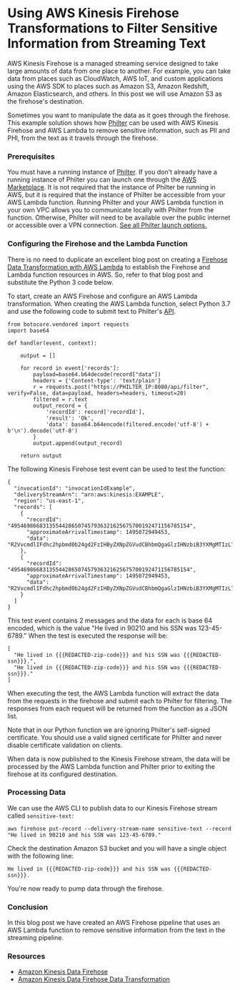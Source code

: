 # Using AWS Kinesis Firehose Transformations to Filter Sensitive Information from Streaming Text

AWS Kinesis Firehose is a managed streaming service designed to take large amounts of data from one place to another. For example, you can take data from places such as CloudWatch, AWS IoT, and custom applications using the AWS SDK to places such as Amazon S3, Amazon Redshift, Amazon Elasticsearch, and others. In this post we will use Amazon S3 as the firehose's destination.

Sometimes you want to manipulate the data as it goes through the firehose. This example solution shows how [Philter](https://www.philterd.ai/philter/) can be used with AWS Kinesis Firehose and AWS Lambda to remove sensitive information, such as PII and PHI, from the text as it travels through the firehose.

### Prerequisites

You must have a running instance of [Philter](https://www.philterd.ai/philter/). If you don't already have a running instance of Philter you can launch one through the [AWS Marketplace](https://aws.amazon.com/marketplace/pp/B07YVB8FFT). It is not required that the instance of Philter be running in AWS, but it is required that the instance of Philter be accessible from your AWS Lambda function. Running Philter and your AWS Lambda function in your own VPC allows you to communicate locally with Philter from the function. Otherwise, Philter will need to be available over the public internet or accessible over a VPN connection. [See all Philter launch options.](https://www.philterd.ai/philter/availability/)

### Configuring the Firehose and the Lambda Function

There is no need to duplicate an excellent blog post on creating a [Firehose Data Transformation with AWS Lambda](https://aws.amazon.com/blogs/compute/amazon-kinesis-firehose-data-transformation-with-aws-lambda/) to establish the Firehose and Lambda function resources in AWS. So, refer to that blog post and substitute the Python 3 code below.

To start, create an AWS Firehose and configure an AWS Lambda transformation. When creating the AWS Lambda function, select Python 3.7 and use the following code to submit text to Philter's [API](filtering-api.md).

```
from botocore.vendored import requests
import base64

def handler(event, context):

    output = []

    for record in event['records']:
        payload=base64.b64decode(record["data"])
        headers = {'Content-type': 'text/plain'}
        r = requests.post("https://PHILTER_IP:8080/api/filter", verify=False, data=payload, headers=headers, timeout=20)
        filtered = r.text
        output_record = {
            'recordId': record['recordId'],
            'result': 'Ok',
            'data': base64.b64encode(filtered.encode('utf-8') + b'\n').decode('utf-8')
        }
        output.append(output_record)

    return output
```

The following Kinesis Firehose test event can be used to test the function:

```
{
  "invocationId": "invocationIdExample",
  "deliveryStreamArn": "arn:aws:kinesis:EXAMPLE",
  "region": "us-east-1",
  "records": [
    {
      "recordId": "49546986683135544286507457936321625675700192471156785154",
      "approximateArrivalTimestamp": 1495072949453,
      "data": "R2VvcmdlIFdhc2hpbmd0b24gd2FzIHByZXNpZGVudCBhbmQgaGlzIHNzbiB3YXMgMTIzLTQ1LTY3ODkgYW5kIGhlIGxpdmVkIGF0IDkwMjEwLiBQYXRpZW50IGlkIDAwMDc2YSBhbmQgOTM4MjFhLiBIZSBpcyBvbiBiaW90aW4uIERpYWdub3NlZCB3aXRoIEEwMTAwLg=="
    },
    {
      "recordId": "49546986683135544286507457936321625675700192471156785154",
      "approximateArrivalTimestamp": 1495072949453,
      "data": "R2VvcmdlIFdhc2hpbmd0b24gd2FzIHByZXNpZGVudCBhbmQgaGlzIHNzbiB3YXMgMTIzLTQ1LTY3ODkgYW5kIGhlIGxpdmVkIGF0IDkwMjEwLiBQYXRpZW50IGlkIDAwMDc2YSBhbmQgOTM4MjFhLiBIZSBpcyBvbiBiaW90aW4uIERpYWdub3NlZCB3aXRoIEEwMTAwLg=="
    }    
  ]
}
```

This test event contains 2 messages and the data for each is base 64 encoded, which is the value "He lived in 90210 and his SSN was 123-45-6789." When the test is executed the response will be:

```
[
  "He lived in {{{REDACTED-zip-code}}} and his SSN was {{{REDACTED-ssn}}}.",
  "He lived in {{{REDACTED-zip-code}}} and his SSN was {{{REDACTED-ssn}}}."
]
```

When executing the test, the AWS Lambda function will extract the data from the requests in the firehose and submit each to Philter for filtering. The responses from each request will be returned from the function as a JSON list.

Note that in our Python function we are ignoring Philter's self-signed certificate. You should use a valid signed certificate for Philter and never disable certificate validation on clients.

When data is now published to the Kinesis Firehose stream, the data will be processed by the AWS Lambda function and Philter prior to exiting the firehose at its configured destination.

### Processing Data

We can use the AWS CLI to publish data to our Kinesis Firehose stream called `sensitive-text`:

```
aws firehose put-record --delivery-stream-name sensitive-text --record "He lived in 90210 and his SSN was 123-45-6789."
```

Check the destination Amazon S3 bucket and you will have a single object with the following line:

```
He lived in {{{REDACTED-zip-code}}} and his SSN was {{{REDACTED-ssn}}}.
```

You're now ready to pump data through the firehose.

### Conclusion

In this blog post we have created an AWS Firehose pipeline that uses an AWS Lambda function to remove sensitive information from the text in the streaming pipeline.

### Resources

* [Amazon Kinesis Data Firehose](https://aws.amazon.com/kinesis/data-firehose/)
* [Amazon Kinesis Data Firehose Data Transformation](https://docs.aws.amazon.com/firehose/latest/dev/data-transformation.html)
